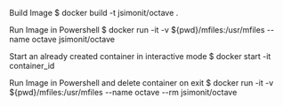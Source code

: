 Build Image
$ docker build -t jsimonit/octave .

Run Image in Powershell
$ docker run -it -v ${pwd}/mfiles:/usr/mfiles --name octave jsimonit/octave

Start an already created container in interactive mode
$ docker start -it container_id

Run Image in Powershell and delete container on exit
$ docker run -it -v ${pwd}/mfiles:/usr/mfiles --name octave --rm jsimonit/octave
